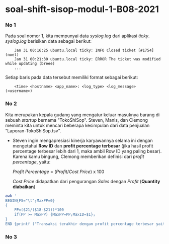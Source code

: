 # soal-shift-sisop-modul-1-B08-2021
 
### No 1
Pada soal nomor 1, kita mempunyai data _syslog.log_ dari aplikasi _ticky_. _syslog.log_ berisikan data sebagai berikut:
```text
    Jan 31 00:16:25 ubuntu.local ticky: INFO Closed ticket [#1754] (noel)
    Jan 31 00:21:30 ubuntu.local ticky: ERROR The ticket was modified while updating (breee)
    ...
```
Setiap baris pada data tersebut memiliki format sebagai berikut:
```text
    <time> <hostname> <app_name>: <log_type> <log_message> (<username>)
```

### No 2

Kita merupakan kepala gudang yang mengatur keluar masuknya barang di sebuah _startup_ bernama "TokoShiSop". Steven, Manis, dan Clemong meminta kita untuk mencari beberapa kesimpulan dari data penjualan “Laporan-TokoShiSop.tsv”.

* Steven ingin mengapresiasi kinerja karyawannya selama ini dengan mengetahui **Row ID** dan **profit percentage terbesar** (jika hasil profit percentage terbesar lebih dari 1, maka ambil Row ID yang paling besar). Karena kamu bingung, Clemong memberikan definisi dari _profit percentage_, yaitu:

    _Profit Percentage_ = (_Profit_/_Cost Price_) x 100

    _Cost Price_ didapatkan dari pengurangan _Sales_ dengan _Profit_ (**Quantity diabaikan**) 

```bash
awk '
BEGIN{FS="\t";MaxPP=0}
{
    PP=($21/($18-$21))*100
    if(PP >= MaxPP) {MaxPP=PP;MaxID=$1};
}
END {printf ("Transaksi terakhir dengan profit percentage terbesar yaitu %d dengan persentase %d%%.\n",MaxID,MaxPP)}' Laporan-TokoShiSop.tsv > hasil.tx
```

### No 3
